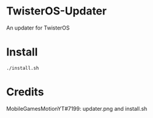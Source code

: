 # TwisterOS-Updater
An updater for TwisterOS


# Install
`./install.sh`

# Credits
MobileGamesMotionYT#7199: updater.png and install.sh
